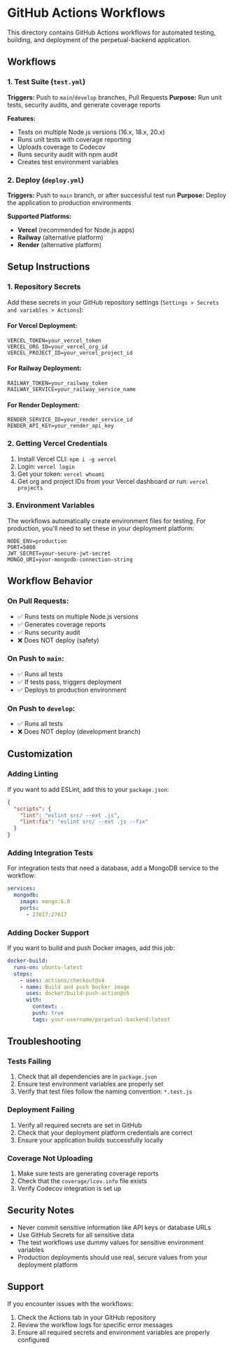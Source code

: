 # GitHub Actions Workflows

This directory contains GitHub Actions workflows for automated testing, building, and deployment of the perpetual-backend application.

## Workflows

### 1. Test Suite (`test.yml`)
**Triggers:** Push to `main`/`develop` branches, Pull Requests
**Purpose:** Run unit tests, security audits, and generate coverage reports

**Features:**
- Tests on multiple Node.js versions (16.x, 18.x, 20.x)
- Runs unit tests with coverage reporting
- Uploads coverage to Codecov
- Runs security audit with npm audit
- Creates test environment variables

### 2. Deploy (`deploy.yml`)
**Triggers:** Push to `main` branch, or after successful test run
**Purpose:** Deploy the application to production environments

**Supported Platforms:**
- **Vercel** (recommended for Node.js apps)
- **Railway** (alternative platform)
- **Render** (alternative platform)

## Setup Instructions

### 1. Repository Secrets

Add these secrets in your GitHub repository settings (`Settings > Secrets and variables > Actions`):

#### For Vercel Deployment:
```
VERCEL_TOKEN=your_vercel_token
VERCEL_ORG_ID=your_vercel_org_id
VERCEL_PROJECT_ID=your_vercel_project_id
```

#### For Railway Deployment:
```
RAILWAY_TOKEN=your_railway_token
RAILWAY_SERVICE=your_railway_service_name
```

#### For Render Deployment:
```
RENDER_SERVICE_ID=your_render_service_id
RENDER_API_KEY=your_render_api_key
```

### 2. Getting Vercel Credentials

1. Install Vercel CLI: `npm i -g vercel`
2. Login: `vercel login`
3. Get your token: `vercel whoami`
4. Get org and project IDs from your Vercel dashboard or run: `vercel projects`

### 3. Environment Variables

The workflows automatically create environment files for testing. For production, you'll need to set these in your deployment platform:

```env
NODE_ENV=production
PORT=5000
JWT_SECRET=your-secure-jwt-secret
MONGO_URI=your-mongodb-connection-string
```

## Workflow Behavior

### On Pull Requests:
- ✅ Runs tests on multiple Node.js versions
- ✅ Generates coverage reports
- ✅ Runs security audit
- ❌ Does NOT deploy (safety)

### On Push to `main`:
- ✅ Runs all tests
- ✅ If tests pass, triggers deployment
- ✅ Deploys to production environment

### On Push to `develop`:
- ✅ Runs all tests
- ❌ Does NOT deploy (development branch)

## Customization

### Adding Linting
If you want to add ESLint, add this to your `package.json`:
```json
{
  "scripts": {
    "lint": "eslint src/ --ext .js",
    "lint:fix": "eslint src/ --ext .js --fix"
  }
}
```

### Adding Integration Tests
For integration tests that need a database, add a MongoDB service to the workflow:
```yaml
services:
  mongodb:
    image: mongo:6.0
    ports:
      - 27017:27017
```

### Adding Docker Support
If you want to build and push Docker images, add this job:
```yaml
docker-build:
  runs-on: ubuntu-latest
  steps:
    - uses: actions/checkout@v4
    - name: Build and push Docker image
      uses: docker/build-push-action@v5
      with:
        context: .
        push: true
        tags: your-username/perpetual-backend:latest
```

## Troubleshooting

### Tests Failing
1. Check that all dependencies are in `package.json`
2. Ensure test environment variables are properly set
3. Verify that test files follow the naming convention: `*.test.js`

### Deployment Failing
1. Verify all required secrets are set in GitHub
2. Check that your deployment platform credentials are correct
3. Ensure your application builds successfully locally

### Coverage Not Uploading
1. Make sure tests are generating coverage reports
2. Check that the `coverage/lcov.info` file exists
3. Verify Codecov integration is set up

## Security Notes

- Never commit sensitive information like API keys or database URLs
- Use GitHub Secrets for all sensitive data
- The test workflows use dummy values for sensitive environment variables
- Production deployments should use real, secure values from your deployment platform

## Support

If you encounter issues with the workflows:
1. Check the Actions tab in your GitHub repository
2. Review the workflow logs for specific error messages
3. Ensure all required secrets and environment variables are properly configured 